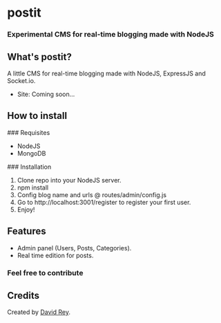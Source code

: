 # postit
### Experimental CMS for real-time blogging made with NodeJS

## What's postit?
A little CMS for real-time blogging made with NodeJS, ExpressJS and Socket.io.

+ Site: Coming soon...

## How to install

### Requisites

+ NodeJS
+ MongoDB

### Installation

1. Clone repo into your NodeJS server.
2. npm install
3. Config blog name and urls @ routes/admin/config.js
4. Go to http://localhost:3001/register to register your first user.
5. Enjoy!

## Features

+ Admin panel (Users, Posts, Categories).
+ Real time edition for posts.

### Feel free to contribute

## Credits
Created by [David Rey](http://twitter.com/dreyacosta).